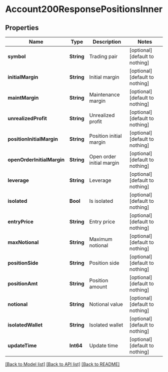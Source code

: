 # Account200ResponsePositionsInner


## Properties
Name | Type | Description | Notes
------------ | ------------- | ------------- | -------------
**symbol** | **String** | Trading pair | [optional] [default to nothing]
**initialMargin** | **String** | Initial margin | [optional] [default to nothing]
**maintMargin** | **String** | Maintenance margin | [optional] [default to nothing]
**unrealizedProfit** | **String** | Unrealized profit | [optional] [default to nothing]
**positionInitialMargin** | **String** | Position initial margin | [optional] [default to nothing]
**openOrderInitialMargin** | **String** | Open order initial margin | [optional] [default to nothing]
**leverage** | **String** | Leverage | [optional] [default to nothing]
**isolated** | **Bool** | Is isolated | [optional] [default to nothing]
**entryPrice** | **String** | Entry price | [optional] [default to nothing]
**maxNotional** | **String** | Maximum notional | [optional] [default to nothing]
**positionSide** | **String** | Position side | [optional] [default to nothing]
**positionAmt** | **String** | Position amount | [optional] [default to nothing]
**notional** | **String** | Notional value | [optional] [default to nothing]
**isolatedWallet** | **String** | Isolated wallet | [optional] [default to nothing]
**updateTime** | **Int64** | Update time | [optional] [default to nothing]


[[Back to Model list]](../README.md#models) [[Back to API list]](../README.md#api-endpoints) [[Back to README]](../README.md)


